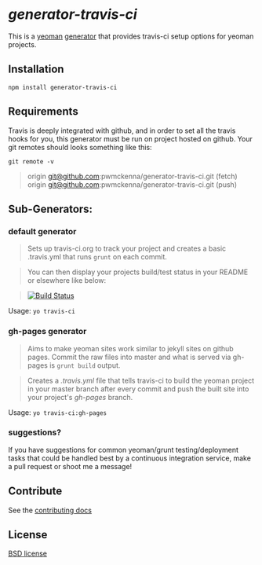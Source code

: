 # *generator-travis-ci*

This is a [yeoman](http://yeoman.io) [generator](https://github.com/yeoman/generator) that provides travis-ci setup options for yeoman projects.

## Installation

`npm install generator-travis-ci`

## Requirements

Travis is deeply integrated with github, and in order to set all the travis hooks for you, this generator must be run on project hosted on github. Your git remotes should looks something like this:

`git remote -v`
> origin  git@github.com:pwmckenna/generator-travis-ci.git (fetch)  
> origin	git@github.com:pwmckenna/generator-travis-ci.git (push)

## Sub-Generators:

### default generator

> Sets up travis-ci.org to track your project and creates a basic .travis.yml that runs `grunt` on each commit. 

> You can then display your projects build/test status in your README or elsewhere like below: 

> [![Build Status](https://travis-ci.org/pwmckenna/generator-travis-ci.png?branch=master)](https://travis-ci.org/pwmckenna/generator-travis-ci)

Usage: `yo travis-ci`

### gh-pages generator

> Aims to make yeoman sites work similar to jekyll sites on github pages. Commit the raw files into master and what is served via gh-pages is `grunt build` output.

> Creates a *.travis.yml* file that tells travis-ci to build the yeoman project in your master branch after every commit and push the built site into your project's *gh-pages* branch.

Usage: `yo travis-ci:gh-pages`

### suggestions?

If you have suggestions for common yeoman/grunt testing/deployment tasks that could be handled best by a continuous integration service, make a pull request or shoot me a message!

## Contribute

See the [contributing docs](https://github.com/yeoman/yeoman/blob/master/contributing.md)


## License

[BSD license](http://opensource.org/licenses/bsd-license.php)
